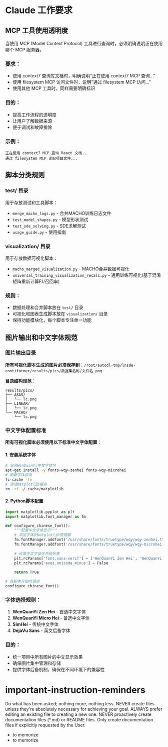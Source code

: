# Claude 工作要求

## MCP 工具使用透明度

当使用 MCP (Model Context Protocol) 工具进行查询时，必须明确说明正在使用哪个 MCP 服务器。

### 要求：
- 使用 context7 查询库文档时，明确说明"正在使用 context7 MCP 查询..."
- 使用 filesystem MCP 访问文件时，说明"通过 filesystem MCP 访问..."
- 使用其他 MCP 工具时，同样需要明确标识

### 目的：
- 提高工作流程的透明度
- 让用户了解数据来源
- 便于调试和故障排除

### 示例：
```
正在使用 context7 MCP 查询 React 文档...
通过 filesystem MCP 读取项目文件...
```

## 脚本分类规则

### test/ 目录
用于存放测试和工具脚本：
- `merge_macho_logs.py` - 合并MACHO训练日志文件
- `test_model_shapes.py` - 模型形状测试
- `test_sde_solving.py` - SDE求解测试
- `usage_guide.py` - 使用指南

### visualization/ 目录  
用于存放数据可视化脚本：
- `macho_merged_visualization.py` - MACHO合并数据可视化
- `universal_training_visualization_recalc.py` - 通用训练可视化(基于混淆矩阵重新计算F1/召回率)

### 规则：
- 数据处理和合并脚本放在 `test/` 目录
- 可视化和图表生成脚本放在 `visualization/` 目录
- 保持功能模块化，每个脚本专注单一功能

## 图片输出和中文字体规范

### 图片输出目录
**所有可视化脚本生成的图片必须保存到**：`/root/autodl-tmp/lnsde-contiformer/results/pics/数据集名称/文件名.png`

**目录结构规范**：
```
results/pics/
├── ASAS/
│   └── lc.png
├── LINEAR/
│   └── lc.png
└── MACHO/
    └── lc.png
```

### 中文字体配置标准
**所有可视化脚本必须使用以下标准中文字体配置**：

#### 1. 安装系统字体
```bash
# 安装WenQuanYi中文字体包
apt-get install -y fonts-wqy-zenhei fonts-wqy-microhei
# 刷新字体缓存
fc-cache -fv
# 清理matplotlib缓存
rm -rf ~/.cache/matplotlib
```

#### 2. Python脚本配置
```python
import matplotlib.pyplot as plt
import matplotlib.font_manager as fm

def configure_chinese_font():
    """配置中文字体显示"""
    # 添加字体到matplotlib管理器
    fm.fontManager.addfont('/usr/share/fonts/truetype/wqy/wqy-zenhei.ttc')
    fm.fontManager.addfont('/usr/share/fonts/truetype/wqy/wqy-microhei.ttc')
    
    # 设置中文字体优先级列表
    plt.rcParams['font.sans-serif'] = ['WenQuanYi Zen Hei', 'WenQuanYi Micro Hei', 'DejaVu Sans']
    plt.rcParams['axes.unicode_minus'] = False
    
    return True

# 在脚本开始时调用
configure_chinese_font()
```

### 字体选择规则：
1. **WenQuanYi Zen Hei** - 首选中文字体
2. **WenQuanYi Micro Hei** - 备选中文字体
3. **SimHei** - 传统中文字体
4. **DejaVu Sans** - 英文后备字体

### 目的：
- 统一项目中所有图片的中文显示效果
- 确保图片集中管理和存储
- 提供字体后备机制，确保在不同环境下的兼容性

# important-instruction-reminders
Do what has been asked; nothing more, nothing less.
NEVER create files unless they're absolutely necessary for achieving your goal.
ALWAYS prefer editing an existing file to creating a new one.
NEVER proactively create documentation files (*.md) or README files. Only create documentation files if explicitly requested by the User.
- to memorize
- to memorize